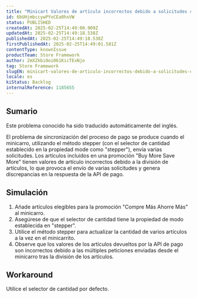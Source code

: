 ```yaml
---
title: "Minicart Valores de artículo incorrectos debido a solicitudes concurrentes con la promoción Stepper y Más por menos."
id: 6bUHjmbccywPYoCEa0hxVW
status: PUBLISHED
createdAt: 2025-02-25T14:49:00.909Z
updatedAt: 2025-02-25T14:49:18.538Z
publishedAt: 2025-02-25T14:49:18.538Z
firstPublishedAt: 2025-02-25T14:49:01.581Z
contentType: knownIssue
productTeam: Store Framework
author: 2mXZkbi0oi061KicTExNjo
tag: Store Framework
slugEN: minicart-valores-de-articulo-incorrectos-debido-a-solicitudes-concurrentes-con-la-promocion-stepper-y-mas-por-menos
locale: es
kiStatus: Backlog
internalReference: 1185655
---
```


## Sumario

<div class="alert alert-info">
  <p>Este problema conocido ha sido traducido automáticamente del inglés.</p>
</div>


El problema de sincronización del proceso de pago se produce cuando el minicarro, utilizando el método stepper (con el selector de cantidad establecido en la propiedad mode como "stepper"), envía varias solicitudes. Los artículos incluidos en una promoción "Buy More Save More" tienen valores de artículo incorrectos debido a la división de artículos, lo que provoca el envío de varias solicitudes y genera discrepancias en la respuesta de la API de pago.



## Simulación



1. Añade artículos elegibles para la promoción "Compre Más Ahorre Más" al minicarro.
2. Asegúrese de que el selector de cantidad tiene la propiedad de modo establecida en "stepper".
3. Utilice el método stepper para actualizar la cantidad de varios artículos a la vez en el minicarrito.
4. Observe que los valores de los artículos devueltos por la API de pago son incorrectos debido a las múltiples peticiones enviadas desde el minicarro tras la división de los artículos.



## Workaround


Utilice el selector de cantidad por defecto.





